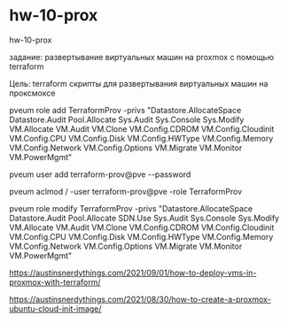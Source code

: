 # hw-10-prox
hw-10-prox

задание:
развертывание виртуальных машин на proxmox с помощью terraform

Цель:
terraform скрипты для развертывания виртуальных машин на проксмоксе



pveum role add TerraformProv -privs "Datastore.AllocateSpace Datastore.Audit Pool.Allocate Sys.Audit Sys.Console Sys.Modify VM.Allocate VM.Audit VM.Clone VM.Config.CDROM VM.Config.Cloudinit VM.Config.CPU VM.Config.Disk VM.Config.HWType VM.Config.Memory VM.Config.Network VM.Config.Options VM.Migrate VM.Monitor VM.PowerMgmt"

pveum user add terraform-prov@pve --password <password>

pveum aclmod / -user terraform-prov@pve -role TerraformProv

pveum role modify TerraformProv -privs "Datastore.AllocateSpace Datastore.Audit Pool.Allocate SDN.Use Sys.Audit Sys.Console Sys.Modify VM.Allocate VM.Audit VM.Clone VM.Config.CDROM VM.Config.Cloudinit VM.Config.CPU VM.Config.Disk VM.Config.HWType VM.Config.Memory VM.Config.Network VM.Config.Options VM.Migrate VM.Monitor VM.PowerMgmt"

https://austinsnerdythings.com/2021/09/01/how-to-deploy-vms-in-proxmox-with-terraform/

https://austinsnerdythings.com/2021/08/30/how-to-create-a-proxmox-ubuntu-cloud-init-image/

